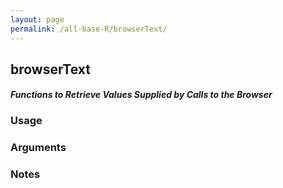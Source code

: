 ```yaml
---
layout: page
permalink: /all-base-R/browserText/
---
```


## __browserText__

#### _Functions to Retrieve Values Supplied by Calls to the Browser_

### Usage

### Arguments

### Notes
